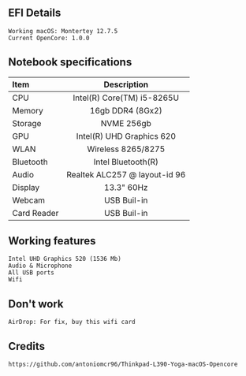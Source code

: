 ## EFI Details

    Working macOS: Montertey 12.7.5
    Current OpenCore: 1.0.0

## Notebook specifications
| Item              | Description |
| :---------------- | :------: |
| CPU        |   Intel(R) Core(TM) i5-8265U   |
| Memory          |   16gb DDR4 (8Gx2)   |
| Storage    |  NVME 256gb  |
| GPU |  Intel(R) UHD Graphics 620  |
| WLAN          |   Wireless 8265/8275   |
| Bluetooth    |  Intel Bluetooth(R)   |
| Audio |   Realtek ALC257 @ layout-id 96  |
| Display          |   13.3" 60Hz   |
| Webcam    |  USB Buil-in   |
| Card Reader |  USB Buil-in   |

## Working features

    Intel UHD Graphics 520 (1536 Mb)
    Audio & Microphone
    All USB ports
    Wifi

## Don't work

    AirDrop: For fix, buy this wifi card

## Credits
    https://github.com/antoniomcr96/Thinkpad-L390-Yoga-macOS-Opencore